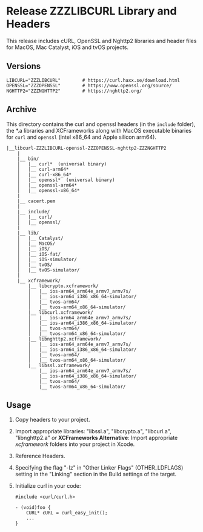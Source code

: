 # Release ZZZLIBCURL Library and Headers

This release includes cURL, OpenSSL and Nghttp2 libraries and header files for MacOS, Mac Catalyst, iOS and tvOS projects.

## Versions

    LIBCURL="ZZZLIBCURL"        # https://curl.haxx.se/download.html
    OPENSSL="ZZZOPENSSL"        # https://www.openssl.org/source/
    NGHTTP2="ZZZNGHTTP2"        # https://nghttp2.org/

## Archive

This directory contains the curl and openssl headers (in the `include` folder), the *.a libraries and XCFrameworks along with MacOS executable binaries for `curl` and `openssl` (intel x86_64 and Apple silicon arm64).

    |__libcurl-ZZZLIBCURL-openssl-ZZZOPENSSL-nghttp2-ZZZNGHTTP2
        |
        |__ bin/
        │   |__ curl*  (universal binary)
        │   |__ curl-arm64*
        │   |__ curl-x86_64*
        │   |__ openssl*  (universal binary)
        │   |__ openssl-arm64*
        │   |__ openssl-x86_64*
        |
        |__ cacert.pem
        |
        |__ include/
        │   |__ curl/
        │   |__ openssl/
        |
        |__ lib/
        │   |__ Catalyst/
        │   |__ MacOS/
        │   |__ iOS/
        │   |__ iOS-fat/
        │   |__ iOS-simulator/
        │   |__ tvOS/
        │   |__ tvOS-simulator/
        |
        |__ xcframework/
            |__ libcrypto.xcframework/
            │   |__ ios-arm64_arm64e_armv7_armv7s/
            │   |__ ios-arm64_i386_x86_64-simulator/
            │   |__ tvos-arm64/
            │   |__ tvos-arm64_x86_64-simulator/
            |__ libcurl.xcframework/
            │   |__ ios-arm64_arm64e_armv7_armv7s/
            │   |__ ios-arm64_i386_x86_64-simulator/
            │   |__ tvos-arm64/
            │   |__ tvos-arm64_x86_64-simulator/
            |__ libnghttp2.xcframework/
            │   |__ ios-arm64_arm64e_armv7_armv7s/
            │   |__ ios-arm64_i386_x86_64-simulator/
            │   |__ tvos-arm64/
            │   |__ tvos-arm64_x86_64-simulator/
            |__ libssl.xcframework/
                |__ ios-arm64_arm64e_armv7_armv7s/
                |__ ios-arm64_i386_x86_64-simulator/
                |__ tvos-arm64/
                |__ tvos-arm64_x86_64-simulator/

## Usage

 1. Copy headers to your project.
 2. Import appropriate libraries: "libssl.a", "libcrypto.a", "libcurl.a", "libnghttp2.a" *or*
    **XCFrameworks Alternative**: Import appropriate *xcframework* folders into your project in Xcode.
 3. Reference Headers.
 4. Specifying the flag  "-lz" in "Other Linker Flags" (OTHER_LDFLAGS) setting in the "Linking" section in the Build settings of the target.
 5. Initialize curl in your code:

        #include <curl/curl.h>

        - (void)foo {    
            CURL* cURL = curl_easy_init();  
            ...  
        }